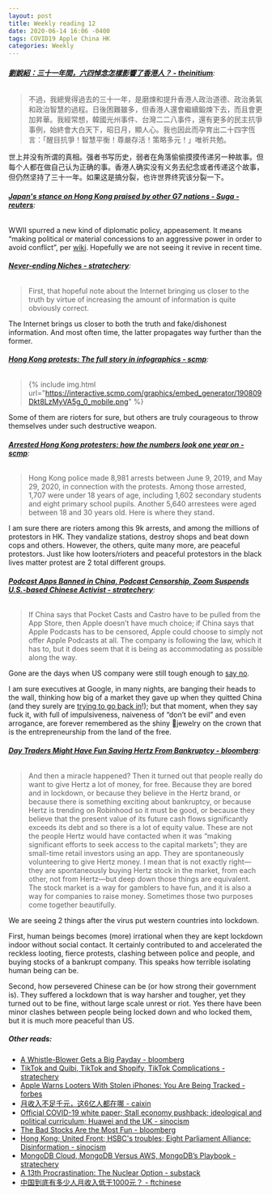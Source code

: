 ```yaml
---
layout: post
title: Weekly reading 12
date: 2020-06-14 16:06 -0400
tags: COVID19 Apple China HK
categories: Weekly
---
```



###### __[劉銳紹：三十一年間，六四悼念怎樣影響了香港人？ - theinitium](https://theinitium.com/article/20200604-notes-hong-kong-june-fourth-2020/)__:

> 不過，我總覺得過去的三十一年，是磨煉和提升香港人政治道德、政治勇氣和政治智慧的過程。日後困難雖多，但香港人還會繼續鍛煉下去，而且會更加昇華。我經常想，韓國光州事件、台灣二二八事件，還有更多的民主抗爭事例，始終會大白天下，昭日月，顯人心。我也因此而孕育出二十四字恆言：「醒目抗爭！智慧平衡！尊嚴存活！策略多元！」唯祈共勉。

世上并没有所谓的真相。强者书写历史，弱者在角落偷偷摸摸传递另一种故事。但每个人都在做自己认为正确的事。香港人确实没有义务去纪念或者传递这个故事，但仍然坚持了三十一年。如果这是搞分裂，也许世界终究该分裂一下。

###### __[Japan's stance on Hong Kong praised by other G7 nations - Suga - reuters](https://www.reuters.com/article/us-hong-kong-protests-japan-idUSKBN23F0BJ)__:

WWII spurred a new kind of diplomatic policy, appeasement. It means “making political or material concessions to an aggressive power in order to avoid conflict”, per [wiki](https://en.wikipedia.org/wiki/Appeasement). Hopefully we are not seeing it revive in recent time.

###### __[Never-ending Niches - stratechery](https://stratechery.com/2020/never-ending-niches/)__:

> First, that hopeful note about the Internet bringing us closer to the truth by virtue of increasing the amount of information is quite obviously correct.

The Internet brings us closer to both the truth and fake/dishonest information. And most often time, the latter propagates way further than the former.

###### __[Hong Kong protests: The full story in infographics - scmp](https://multimedia.scmp.com/infographics/news/hong-kong/article/3040898/hong-kong-protests-coverage/index.html?src=social)__:

> {% include img.html url="https://interactive.scmp.com/graphics/embed_generator/190809Dkt8LzMyVA5g_0_mobile.png" %}

Some of them are rioters for sure, but others are truly courageous to throw themselves under such destructive weapon.

###### __[Arrested Hong Kong protesters: how the numbers look one year on - scmp](https://multimedia.scmp.com/infographics/news/hong-kong/article/3088009/one-year-protest/index.html?src=social)__:

> Hong Kong police made 8,981 arrests between June 9, 2019, and May 29, 2020, in connection with the protests. Among those arrested, 1,707 were under 18 years of age, including 1,602 secondary students and eight primary school pupils. Another 5,640 arrestees were aged between 18 and 30 years old. Here is where they stand.

I am sure there are rioters among this 9k arrests, and among the millions of protestors in HK. They vandalize stations, destroy shops and beat down cops and others. However, the others, quite many more, are peaceful protestors. Just like how looters/rioters and peaceful protestors in the black lives matter protest are 2 total different groups.

###### __[Podcast Apps Banned in China, Podcast Censorship, Zoom Suspends U.S.-based Chinese Activist - stratechery](https://stratechery.com/2020/podcast-apps-banned-in-china-podcast-censorship-zoom-suspends-u-s-based-chinese-activist/)__:

> If China says that Pocket Casts and Castro have to be pulled from the App Store, then Apple doesn’t have much choice; if China says that Apple Podcasts has to be censored, Apple could choose to simply not offer Apple Podcasts at all. The company is following the law, which it has to, but it does seem that it is being as accommodating as possible along the way.

Gone are the days when US company were still tough enough to [say no](https://en.wikipedia.org/wiki/Google_China).

I am sure executives at Google, in many nights, are banging their heads to the wall, thinking how big of a market they gave up when they quitted China (and they surely are [trying to go back in](https://en.wikipedia.org/wiki/Dragonfly_(search_engine))!); but that moment, when they say fuck it, with full of impulsiveness, naiveness of “don’t be evil” and even arrogance, are forever remembered as the shiny jewelry on the crown that is the entrepreneurship from the land of the free.

###### __[Day Traders Might Have Fun Saving Hertz From Bankruptcy - bloomberg](https://www.bloomberg.com/opinion/articles/2020-06-12/if-you-want-hertz-have-some-hertz)__:

> And then a miracle happened? Then it turned out that people really do want to give Hertz a lot of money, for free. Because they are bored and in lockdown, or because they believe in the Hertz brand, or because there is something exciting about bankruptcy, or because Hertz is trending on Robinhood so it must be good, or because they believe that the present value of its future cash flows significantly exceeds its debt and so there is a lot of equity value. These are not the people Hertz would have contacted when it was “making significant efforts to seek access to the capital markets”; they are small-time retail investors using an app. They are spontaneously volunteering to give Hertz money. I mean that is not exactly right—they are spontaneously buying Hertz stock in the market, from each other, not from Hertz—but deep down those things are equivalent. The stock market is a way for gamblers to have fun, and it is also a way for companies to raise money. Sometimes those two purposes come together beautifully.

We are seeing 2 things after the virus put western countries into lockdown.

First, human beings becomes (more) irrational when they are kept lockdown indoor without social contact. It certainly contributed to and accelerated the reckless looting, fierce protests, clashing between police and people, and buying stocks of a bankrupt company. This speaks how terrible isolating human being can be.

Second, how persevered Chinese can be (or how strong their government is). They suffered a lockdown that is way harsher and tougher, yet they turned out to be fine, without large scale unrest or riot. Yes there have been minor clashes between people being locked down and who locked them, but it is much more peaceful than US.

##### __Other reads__:
- [A Whistle-Blower Gets a Big Payday - bloomberg](https://www.bloomberg.com/opinion/articles/2020-06-05/a-whistle-blower-gets-a-big-payday)
- [TikTok and Quibi, TikTok and Shopify, TikTok Complications - stratechery](https://stratechery.com/2020/tiktok-and-quibi-tiktok-and-shopify-tiktok-complications/)
- [Apple Warns Looters With Stolen iPhones: You Are Being Tracked - forbes](https://www.forbes.com/sites/zakdoffman/2020/06/01/apple-warns-looters-with-stolen-iphones-you-are-being-tracked/)
- [月收入不足千元，这6亿人都在哪 - caixin](http://opinion.caixin.com/2020-06-03/101562409.html)
- [Official COVID-19 white paper; Stall economy pushback; ideological and political curriculum; Huawei and the UK - sinocism](https://sinocism.com/p/official-covid-19-white-paper-stall)
- [The Bad Stocks Are the Most Fun - bloomberg](https://www.bloomberg.com/opinion/articles/2020-06-09/the-bad-stocks-are-the-most-fun)
- [Hong Kong; United Front; HSBC's troubles; Eight Parliament Alliance; Disinformation - sinocism](https://sinocism.com/p/hong-kong-united-front-hsbcs-troubles)
- [MongoDB Cloud, MongoDB Versus AWS, MongoDB’s Playbook - stratechery](https://stratechery.com/2020/mongodb-cloud-mongodb-versus-aws-mongodbs-playbook/)
- [A 13th Procrastination: The Nuclear Option - substack](https://antd.substack.com/p/a-13th-procrastination-the-nuclear)
- [中国到底有多少人月收入低于1000元？ - ftchinese](http://www.ftchinese.com/story/001087953)

